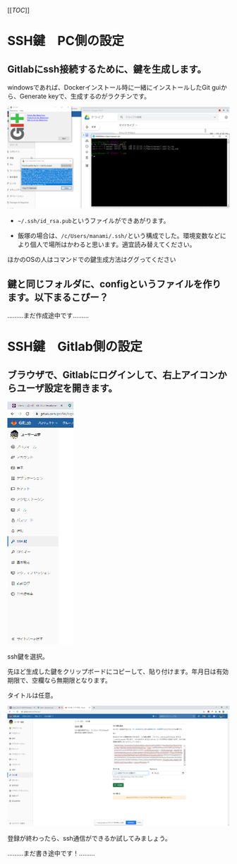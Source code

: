 [[_TOC_]]

# SSH鍵　PC側の設定

## Gitlabにssh接続するために、鍵を生成します。

windowsであれば、Dockerインストール時に一緒にインストールしたGit guiから、Generate keyで、生成するのがラクチンです。

![2020-08-30__1_](uploads/f717d156eb743e88ac83196473dbf7b1/2020-08-30__1_.png)

- `~/.ssh/id_rsa.pub`というファイルができあがります。

- 飯塚の場合は、`/c/Users/manami/.ssh/`という構成でした。環境変数などにより個人で場所はかわると思います。適宜読み替えてください。

ほかのOSの人はコマンドでの鍵生成方法はググってください


## 鍵と同じフォルダに、configというファイルを作ります。以下まるこぴー？

………まだ作成途中です………



# SSH鍵　Gitlab側の設定

##  ブラウザで、Gitlabにログインして、右上アイコンからユーザ設定を開きます。

![1598838705093](uploads/02a18d40de8300d4b04e52e1436c7eef/1598838705093.jpg)

ssh鍵を選択。

先ほど生成した鍵をクリップボードにコピーして、貼り付けます。年月日は有効期限で、空欄なら無期限となります。

タイトルは任意。

![2020-08-30__2_](uploads/1de597f129637ad051b91b08c85dd376/2020-08-30__2_.png)



登録が終わったら、ssh通信ができるか試してみましょう。

………まだ書き途中です！………